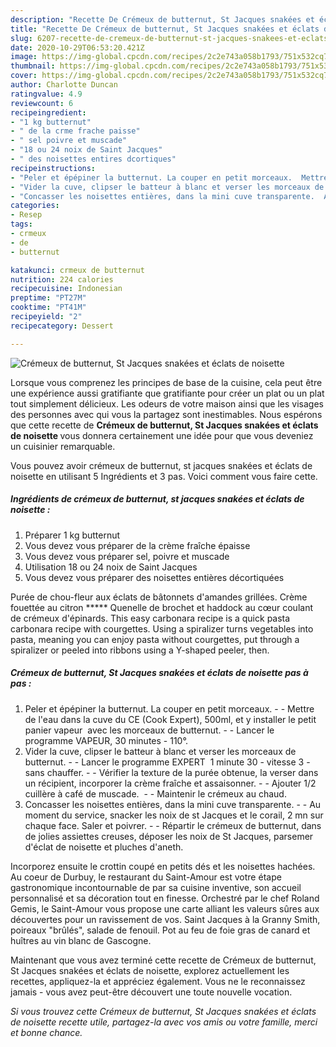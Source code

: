```yaml
---
description: "Recette De Crémeux de butternut, St Jacques snakées et éclats de noisette"
title: "Recette De Crémeux de butternut, St Jacques snakées et éclats de noisette"
slug: 6207-recette-de-cremeux-de-butternut-st-jacques-snakees-et-eclats-de-noisette
date: 2020-10-29T06:53:20.421Z
image: https://img-global.cpcdn.com/recipes/2c2e743a058b1793/751x532cq70/cremeux-de-butternut-st-jacques-snakees-et-eclats-de-noisette-photo-principale-de-la-recette.jpg
thumbnail: https://img-global.cpcdn.com/recipes/2c2e743a058b1793/751x532cq70/cremeux-de-butternut-st-jacques-snakees-et-eclats-de-noisette-photo-principale-de-la-recette.jpg
cover: https://img-global.cpcdn.com/recipes/2c2e743a058b1793/751x532cq70/cremeux-de-butternut-st-jacques-snakees-et-eclats-de-noisette-photo-principale-de-la-recette.jpg
author: Charlotte Duncan
ratingvalue: 4.9
reviewcount: 6
recipeingredient:
- "1 kg butternut"
- " de la crme frache paisse"
- " sel poivre et muscade"
- "18 ou 24 noix de Saint Jacques"
- " des noisettes entires dcortiques"
recipeinstructions:
- "Peler et épépiner la butternut. La couper en petit morceaux.  Mettre de l&#39;eau dans la cuve du CE (Cook Expert), 500ml, et y installer le petit panier vapeur  avec les morceaux de butternut.  Lancer le programme VAPEUR, 30 minutes - 110°."
- "Vider la cuve, clipser le batteur à blanc et verser les morceaux de butternut.  Lancer le programme EXPERT  1 minute 30 - vitesse 3 - sans chauffer.  Vérifier la texture de la purée obtenue, la verser dans un récipient, incorporer la crème fraîche et assaisonner.  Ajouter 1/2 cuillère à café de muscade.   Maintenir le crémeux au chaud."
- "Concasser les noisettes entières, dans la mini cuve transparente.  Au moment du service, snacker les noix de st Jacques et le corail, 2 mn sur chaque face. Saler et poivrer.  Répartir le crémeux de butternut, dans de jolies assiettes creuses, déposer les noix de St Jacques, parsemer d&#39;éclat de noisette et pluches d&#39;aneth."
categories:
- Resep
tags:
- crmeux
- de
- butternut

katakunci: crmeux de butternut 
nutrition: 224 calories
recipecuisine: Indonesian
preptime: "PT27M"
cooktime: "PT41M"
recipeyield: "2"
recipecategory: Dessert

---
```



![Crémeux de butternut, St Jacques snakées et éclats de noisette](https://img-global.cpcdn.com/recipes/2c2e743a058b1793/751x532cq70/cremeux-de-butternut-st-jacques-snakees-et-eclats-de-noisette-photo-principale-de-la-recette.jpg)

Lorsque vous comprenez les principes de base de la cuisine, cela peut être une expérience aussi gratifiante que gratifiante pour créer un plat ou un plat tout simplement délicieux. Les odeurs de votre maison ainsi que les visages des personnes avec qui vous la partagez sont inestimables. Nous espérons que cette recette de <strong> Crémeux de butternut, St Jacques snakées et éclats de noisette </strong> vous donnera certainement une idée pour que vous deveniez un cuisinier remarquable.

<!--inarticleads1-->

Vous pouvez avoir crémeux de butternut, st jacques snakées et éclats de noisette en utilisant 5 Ingrédients et 3 pas. Voici comment vous faire cette.

##### Ingrédients de crémeux de butternut, st jacques snakées et éclats de noisette :

1. Préparer 1 kg butternut
1. Vous devez vous préparer  de la crème fraîche épaisse
1. Vous devez vous préparer  sel, poivre et muscade
1. Utilisation 18 ou 24 noix de Saint Jacques
1. Vous devez vous préparer  des noisettes entières décortiquées


Purée de chou-fleur aux éclats de bâtonnets d&#39;amandes grillées. Crème fouettée au citron ***** Quenelle de brochet et haddock au cœur coulant de crémeux d&#39;épinards. This easy carbonara recipe is a quick pasta carbonara recipe with courgettes. Using a spiralizer turns vegetables into pasta, meaning you can enjoy pasta without courgettes, put through a spiralizer or peeled into ribbons using a Y-shaped peeler, then. 

<!--inarticleads2-->

##### Crémeux de butternut, St Jacques snakées et éclats de noisette pas à pas :

1. Peler et épépiner la butternut. La couper en petit morceaux. -  - Mettre de l&#39;eau dans la cuve du CE (Cook Expert), 500ml, et y installer le petit panier vapeur  avec les morceaux de butternut. -  - Lancer le programme VAPEUR, 30 minutes - 110°.
1. Vider la cuve, clipser le batteur à blanc et verser les morceaux de butternut. -  - Lancer le programme EXPERT  1 minute 30 - vitesse 3 - sans chauffer. -  - Vérifier la texture de la purée obtenue, la verser dans un récipient, incorporer la crème fraîche et assaisonner. -  - Ajouter 1/2 cuillère à café de muscade.  -  - Maintenir le crémeux au chaud.
1. Concasser les noisettes entières, dans la mini cuve transparente. -  - Au moment du service, snacker les noix de st Jacques et le corail, 2 mn sur chaque face. Saler et poivrer. -  - Répartir le crémeux de butternut, dans de jolies assiettes creuses, déposer les noix de St Jacques, parsemer d&#39;éclat de noisette et pluches d&#39;aneth.


Incorporez ensuite le crottin coupé en petits dés et les noisettes hachées. Au coeur de Durbuy, le restaurant du Saint-Amour est votre étape gastronomique incontournable de par sa cuisine inventive, son accueil personnalisé et sa décoration tout en finesse. Orchestré par le chef Roland Gemis, le Saint-Amour vous propose une carte alliant les valeurs sûres aux découvertes pour un ravissement de vos. Saint Jacques à la Granny Smith, poireaux &#34;brûlés&#34;, salade de fenouil. Pot au feu de foie gras de canard et huîtres au vin blanc de Gascogne. 

<!--inarticleads1-->

<p>
Maintenant que vous avez terminé cette recette de Crémeux de butternut, St Jacques snakées et éclats de noisette, explorez actuellement les recettes, appliquez-la et appréciez également. Vous ne le reconnaissez jamais - vous avez peut-être découvert une toute nouvelle vocation.
</p>

<p>
<i>Si vous trouvez cette Crémeux de butternut, St Jacques snakées et éclats de noisette recette utile, partagez-la avec vos amis ou votre famille, merci et bonne chance.</i>
</p>
